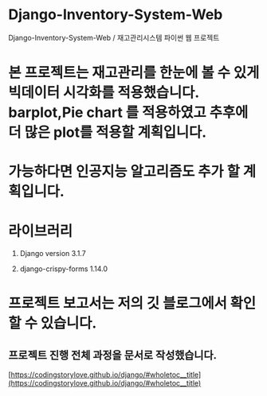 # Django-Inventory-System-Web
Django-Inventory-System-Web / 재고관리시스템 파이썬 웹 프로젝트

# 본 프로젝트는 재고관리를 한눈에 볼 수 있게 빅데이터 시각화를 적용했습니다. barplot,Pie chart 를 적용하였고 추후에 더 많은 plot를 적용할 계획입니다. 
# 가능하다면 인공지능 알고리즘도 추가 할 계획입니다. 
# 라이브러리 

1. Django version 3.1.7

2. django-crispy-forms 1.14.0


# 프로젝트 보고서는 저의 깃 블로그에서 확인 할 수 있습니다.
## 프로젝트 진행 전체 과정을 문서로 작성했습니다. 
[https://codingstorylove.github.io/django/#wholetoc__title](https://codingstorylove.github.io/django/#wholetoc__title)